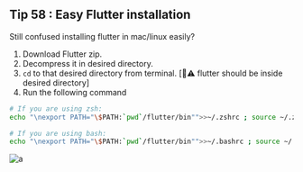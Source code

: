 ## Tip  58 : Easy Flutter installation

Still confused installing flutter in mac/linux easily?

1. Download Flutter zip.
2. Decompress it in desired directory.
3. `cd` to that desired directory from terminal.
      [🚨⚠️ flutter should be inside desired directory]
4. Run the following command  
```bash
# If you are using zsh:
echo "\nexport PATH="\$PATH:`pwd`/flutter/bin"">>~/.zshrc ; source ~/.zshrc

# If you are using bash:
echo "\nexport PATH="\$PATH:`pwd`/flutter/bin"">>~/.bashrc ; source ~/.bashrc
```
![a](https://raw.githubusercontent.com/erluxman/awesomefluttertips/master/assets/58flutterinstall.png)

